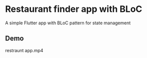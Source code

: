 # Restaurant finder app with BLoC

A simple Flutter app with BLoC pattern for state management

## Demo
restraunt app.mp4
